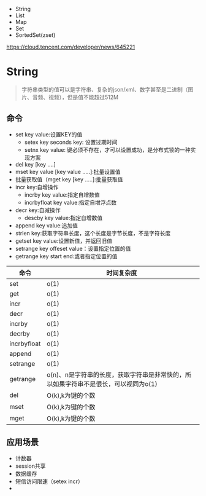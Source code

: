 
+ String
+ List
+ Map
+ Set
+ SortedSet(zset)


https://cloud.tencent.com/developer/news/645221

# String
> 字符串类型的值可以是字符串、复杂的json/xml、数字甚至是二进制（图片、音频、视频），但是值不能超过512M

## 命令
+ set key value:设置KEY的值
    + setex key seconds key: 设置过期时间
    + setnx key value: 键必须不存在，才可以设置成功，是分布式锁的一种实现方案
+ del key [key ....]
+ mset key value [key value .....]:批量设置值
+ 批量获取值（mget key [key .....]:批量获取值
+ incr key:自增操作
    + incrby key value:指定自增数值
    + incrbyfloat key value:指定自增浮点数
+ decr key:自减操作
    + descby key value:指定自增数值
+ append key value:追加值
+ strlen key:获取字符串长度，这个长度是字节长度，不是字符长度
+ getset key value:设置新值，并返回旧值
+ setrange key offeset value：设置指定位置的值
+ getrange key start end:或者指定位置的值

|命令|时间复杂度|
|---|------------------------|
|set|o(1)|
|get|o(1)|
|incr|o(1)|
|decr|o(1)|
|incrby|o(1)|
|decrby|o(1)|
|incrbyfloat|o(1)|
|append|o(1)|
|setrange|o(1)|
|getrange|o(n)、n是字符串的长度，获取字符串是非常快的，所以如果字符串不是很长，可以视同为o(1)|
|del|O(k),k为键的个数|
|mset|O(k),k为键的个数|
|mget|O(k),k为键的个数|

## 应用场景
+ 计数器
+ session共享
+ 数据缓存
+ 短信访问限速（setex incr）
+ 


